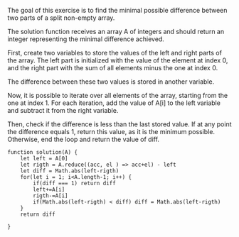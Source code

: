 The goal of this exercise is to find the minimal possible difference between two parts of a split non-empty array.

The solution function receives an array A of integers and should return an integer representing the minimal difference achieved.

First, create two variables to store the values of the left and right parts of the array. The left part is initialized with the value of the element at index 0, and the right part with the sum of all elements minus the one at index 0.

The difference between these two values is stored in another variable.

Now, it is possible to iterate over all elements of the array, starting from the one at index 1. For each iteration, add the value of A[i] to the left variable and subtract it from the right variable.

Then, check if the difference is less than the last stored value. If at any point the difference equals 1, return this value, as it is the minimum possible. Otherwise, end the loop and return the value of diff.

```
function solution(A) {
    let left = A[0]
    let rigth = A.reduce((acc, el ) => acc+el) - left
    let diff = Math.abs(left-rigth)
    for(let i = 1; i<A.length-1; i++) {
        if(diff === 1) return diff
        left+=A[i]
        rigth-=A[i]
        if(Math.abs(left-rigth) < diff) diff = Math.abs(left-rigth)
    }
    return diff
    
}
```

